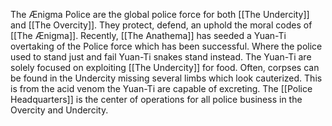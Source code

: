 The Ænigma Police are the global police force for both [[The Undercity]] and [[The Overcity]]. They protect, defend, an uphold the moral codes of [[The Ænigma]].
Recently, [[The Anathema]] has seeded a Yuan-Ti overtaking of the Police force which has been successful. Where the police used to stand just and fail Yuan-Ti snakes stand instead. The Yuan-Ti are solely focused on exploiting [[The Undercity]] for food. Often, corpses can be found in the Undercity missing several limbs which look cauterized. This is from the acid venom the Yuan-Ti are capable of excreting. The [[Police Headquarters]] is the center of operations for all police business in the Overcity and Undercity.